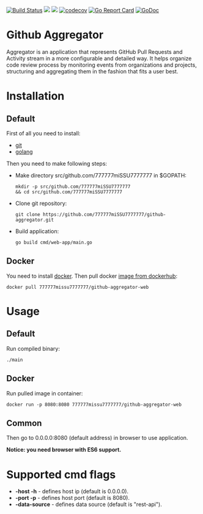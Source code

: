 [![Build Status](https://travis-ci.org/777777miSSU7777777/github-aggregator.svg?branch=master)](https://travis-ci.org/777777miSSU7777777/github-aggregator)
[![](https://images.microbadger.com/badges/version/777777missu7777777/github-aggregator-web.svg)](https://hub.docker.com/r/777777missu7777777/github-aggregator-web/)
[![](https://images.microbadger.com/badges/image/777777missu7777777/github-aggregator-web.svg)](https://microbadger.com/images/777777missu7777777/github-aggregator-web)
[![codecov](https://codecov.io/gh/777777miSSU7777777/github-aggregator/branch/master/graph/badge.svg)](https://codecov.io/gh/777777miSSU7777777/github-aggregator) 
[![Go Report Card](https://goreportcard.com/badge/github.com/777777miSSU7777777/github-aggregator)](https://goreportcard.com/report/github.com/777777miSSU7777777/github-aggregator) 
[![GoDoc](https://godoc.org/github.com/777777miSSU7777777/github-aggregator?status.svg)](https://godoc.org/github.com/777777miSSU7777777/github-aggregator) 

# Github Aggregator
Aggregator is an application that represents GitHub Pull Requests and Activity stream in a more configurable and detailed way.
It helps organize code review process by monitoring events from organizations and projects, structuring and aggregating them in the fashion that fits a user best.

# Installation

## Default
First of all you need to install:

 - [git](https://git-scm.com/)
 - [golang](https://golang.org/)
 
Then you need to make following steps:
 - Make directory src/github.com/777777miSSU7777777 in $GOPATH:

       mkdir -p src/github.com/777777miSSU7777777 
	   && cd src/github.com/777777miSSU7777777

 - Clone git repository: 
 
	   git clone https://github.com/777777miSSU7777777/github-aggregator.git

- Build application:

      go build cmd/web-app/main.go

## Docker
You need to install [docker](https://www.docker.com/).
Then pull docker [image from dockerhub](https://hub.docker.com/r/777777missu7777777/github-aggregator-web/):

    docker pull 777777missu7777777/github-aggregator-web

# Usage
## Default
Run compiled binary:

    ./main
## Docker
Run pulled image in container:

    docker run -p 8080:8080 777777missu7777777/github-aggregator-web

## Common
Then go to 0.0.0.0:8080 (default address) in browser to use application.  

**Notice: you need browser with ES6 support.**

# Supported cmd flags
- **-host -h** - defines host ip (default is 0.0.0.0).
-  **-port -p** - defines host port  (default is 8080).
-  **-data-source** - defines data source (default is "rest-api").
